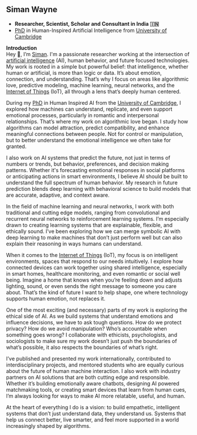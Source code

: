 ## Siman Wayne
+ **Researcher, Scientist, Scholar and Consultant in India 🇮🇳**
+ <a href="https://en.wikipedia.org/wiki/Doctor_of_Philosophy" target="_blank" rel="noopener noreferrer">PhD</a> in Human-Inspired Artificial Intelligence from <a href="https://www.cam.ac.uk" target="_blank" rel="noopener noreferrer">University of Cambridge</a>

**Introduction**\
Hey 👋, I’m <a href="https://about.me/simanwayne" target="_blank" rel="noopener noreferrer">Siman</a>. I'm a passionate researcher working at the intersection of <a href="https://en.wikipedia.org/wiki/Artificial_intelligence" target="_blank" rel="noopener noreferrer">artificial intelligence</a> (AI), human behavior, and future focused technologies. My work is rooted in a simple but powerful belief: that intelligence, whether human or artificial, is more than logic or data. It’s about emotion, connection, and understanding. That’s why I focus on areas like algorithmic love, predictive modeling, machine learning, neural networks, and the <a href="https://en.wikipedia.org/wiki/Internet_of_things" target="_blank" rel="noopener noreferrer">Internet of Things</a> (IoT), all through a lens that’s deeply human centered.

During my <a href="https://en.wikipedia.org/wiki/Doctor_of_Philosophy" target="_blank" rel="noopener noreferrer">PhD</a> in Human Inspired AI from the <a href="https://www.cam.ac.uk" target="_blank" rel="noopener noreferrer">University of Cambridge</a>, I explored how machines can understand, replicate, and even support emotional processes, particularly in romantic and interpersonal relationships. That’s where my work on algorithmic love began. I study how algorithms can model attraction, predict compatibility, and enhance meaningful connections between people. Not for control or manipulation, but to better understand the emotional intelligence we often take for granted.

I also work on AI systems that predict the future, not just in terms of numbers or trends, but behavior, preferences, and decision making patterns. Whether it's forecasting emotional responses in social platforms or anticipating actions in smart environments, I believe AI should be built to understand the full spectrum of human behavior. My research in future prediction blends deep learning with behavioral science to build models that are accurate, adaptive, and context aware.

In the field of machine learning and neural networks, I work with both traditional and cutting edge models, ranging from convolutional and recurrent neural networks to reinforcement learning systems. I’m especially drawn to creating learning systems that are explainable, flexible, and ethically sound. I’ve been exploring how we can merge symbolic AI with deep learning to make machines that don’t just perform well but can also explain their reasoning in ways humans can understand.

When it comes to the <a href="https://en.wikipedia.org/wiki/Internet_of_things" target="_blank" rel="noopener noreferrer">Internet of Things</a> (IoT), my focus is on intelligent environments, spaces that respond to our needs intuitively. I explore how connected devices can work together using shared intelligence, especially in smart homes, healthcare monitoring, and even romantic or social well being. Imagine a home that knows when you’re feeling down and adjusts lighting, sound, or even sends the right message to someone you care about. That’s the kind of future I want to help shape, one where technology supports human emotion, not replaces it.

One of the most exciting (and necessary) parts of my work is exploring the ethical side of AI. As we build systems that understand emotions and influence decisions, we have to ask tough questions. How do we protect privacy? How do we avoid manipulation? Who’s accountable when something goes wrong? I collaborate with ethicists, psychologists, and sociologists to make sure my work doesn’t just push the boundaries of what’s possible, it also respects the boundaries of what’s right.

I’ve published and presented my work internationally, contributed to interdisciplinary projects, and mentored students who are equally curious about the future of human machine interaction. I also work with industry partners on AI solutions that are both cutting edge and responsible. Whether it’s building emotionally aware chatbots, designing AI powered matchmaking tools, or creating smart devices that learn from human cues, I’m always looking for ways to make AI more relatable, useful, and human.

At the heart of everything I do is a vision: to build empathetic, intelligent systems that don’t just understand data, they understand us. Systems that help us connect better, live smarter, and feel more supported in a world increasingly shaped by algorithms.

<!--
**simanwayne/simanwayne** is a ✨ _special_ ✨ repository because its `README.md` (this file) appears on your GitHub profile.

Here are some ideas to get you started:

- 🔭 I’m currently working on ...
- 🌱 I’m currently learning ...
- 👯 I’m looking to collaborate on ...
- 🤔 I’m looking for help with ...
- 💬 Ask me about ...
- 📫 How to reach me: ...
- 😄 Pronouns: ...
- ⚡ Fun fact: ...
-->
